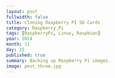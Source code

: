 ```yaml
---
layout: post
fullwidth: false
title: Cloning Raspberry PI SD Cards
category: Raspberry_Pi
tags: [RaspberryPi, Linux, Raspbian]
year: 2014
month: 11
day: 25
published: true
summary: Backing up Raspberry Pi images.
image: post_three.jpg
---
```

